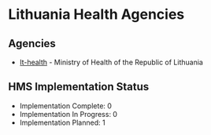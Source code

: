 # Lithuania Health Agencies

## Agencies

- [lt-health](lt-health/index.md) - Ministry of Health of the Republic of Lithuania

## HMS Implementation Status

- Implementation Complete: 0
- Implementation In Progress: 0
- Implementation Planned: 1
